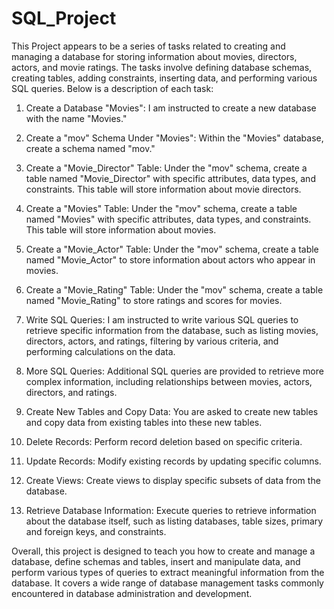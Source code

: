 # SQL_Project


This Project appears to be a series of tasks related to creating and managing a database for storing information about movies, directors, actors, and movie ratings. The tasks involve defining database schemas, creating tables, adding constraints, inserting data, and performing various SQL queries. Below is a description of each task:

1. Create a Database "Movies": I am instructed to create a new database with the name "Movies."

2. Create a "mov" Schema Under "Movies": Within the "Movies" database, create a schema named "mov."

3. Create a "Movie_Director" Table: Under the "mov" schema, create a table named "Movie_Director" with specific attributes, data types, and constraints. This table will store information about movie directors.

4. Create a "Movies" Table: Under the "mov" schema, create a table named "Movies" with specific attributes, data types, and constraints. This table will store information about movies.

5. Create a "Movie_Actor" Table: Under the "mov" schema, create a table named "Movie_Actor" to store information about actors who appear in movies.

6. Create a "Movie_Rating" Table: Under the "mov" schema, create a table named "Movie_Rating" to store ratings and scores for movies.

7. Write SQL Queries: I am instructed to write various SQL queries to retrieve specific information from the database, such as listing movies, directors, actors, and ratings, filtering by various criteria, and performing calculations on the data.

8. More SQL Queries: Additional SQL queries are provided to retrieve more complex information, including relationships between movies, actors, directors, and ratings.

9. Create New Tables and Copy Data: You are asked to create new tables and copy data from existing tables into these new tables.

10. Delete Records: Perform record deletion based on specific criteria.

11. Update Records: Modify existing records by updating specific columns.

12. Create Views: Create views to display specific subsets of data from the database.

13. Retrieve Database Information: Execute queries to retrieve information about the database itself, such as listing databases, table sizes, primary and foreign keys, and constraints.

Overall, this project is designed to teach you how to create and manage a database, define schemas and tables, insert and manipulate data, and perform various types of queries to extract meaningful information from the database. It covers a wide range of database management tasks commonly encountered in database administration and development.
